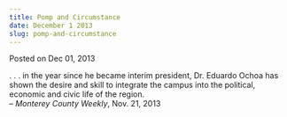 ```yaml
---
title: Pomp and Circumstance
date: December 1 2013
slug: pomp-and-circumstance
---
```


 



<span class="date">Posted on Dec 01, 2013    </span>
<p>. . . in the year since he became interim president, Dr. Eduardo
Ochoa has shown the desire and skill to integrate the campus into
the political, economic and civic life of the region.<br>
&#x2013; <em>Monterey County Weekly</em>, Nov. 21, 2013</br></p>





 
